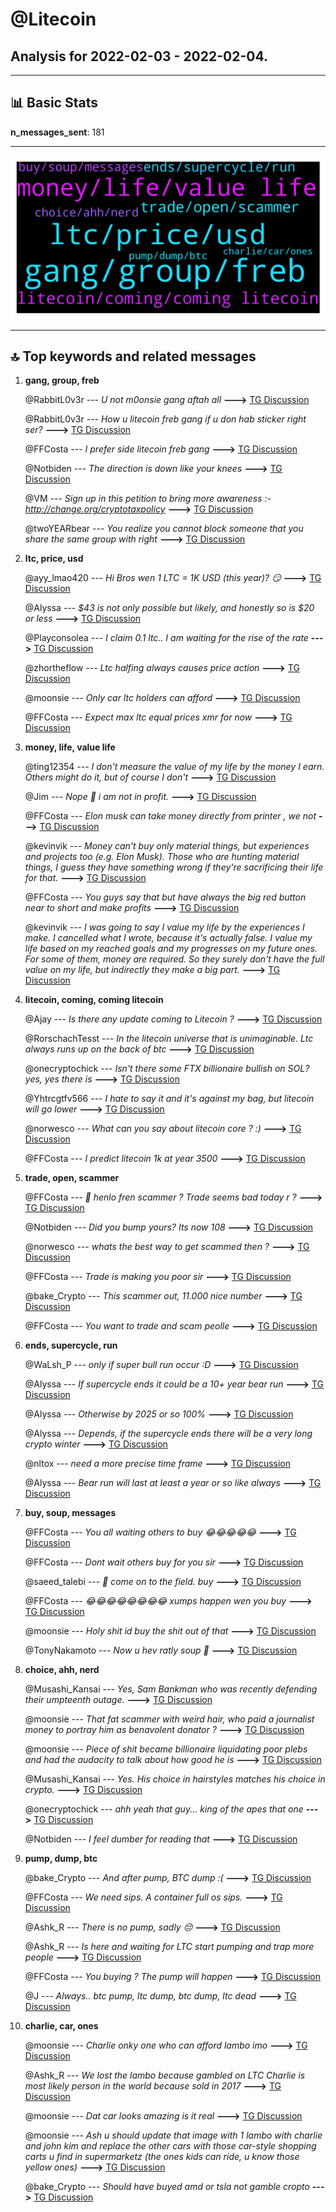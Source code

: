 # **@Litecoin**
 ## Analysis for **2022-02-03** - **2022-02-04**.

---

## 📊 **Basic Stats**

**n_messages_sent**: 181

---
![wordcloud](Litecoin_1Days_wordcloud.png)

---


## 🔝 **Top keywords and related messages**

1. **gang, group, freb**

    @RabbitL0v3r --- *U not m0onsie gang aftah all* **--->** [TG Discussion](https://t.me/Litecoin/2057297)

    @RabbitL0v3r --- *How u litecoin freb gang if u don hab sticker right ser?* **--->** [TG Discussion](https://t.me/Litecoin/2057301)

    @FFCosta --- *I prefer side litecoin freb gang* **--->** [TG Discussion](https://t.me/Litecoin/2057298)

    @Notbiden --- *The direction is down like your knees* **--->** [TG Discussion](https://t.me/Litecoin/2057024)

    @VM --- *Sign up in this petition to bring more awareness :-   http://change.org/cryptotaxpolicy* **--->** [TG Discussion](https://t.me/Litecoin/2057144)

    @twoYEARbear --- *You realize you cannot block someone that you share the same group with right* **--->** [TG Discussion](https://t.me/Litecoin/2057038)

2. **ltc, price, usd**

    @ayy_lmao420 --- *Hi Bros wen 1 LTC = 1K USD (this year)? 😏* **--->** [TG Discussion](https://t.me/Litecoin/2057494)

    @Alyssa --- *$43 is not only possible but likely, and honestly so is $20 or less* **--->** [TG Discussion](https://t.me/Litecoin/2057341)

    @Playconsolea --- *I claim 0.1 ltc.. I am waiting for the rise of the rate* **--->** [TG Discussion](https://t.me/Litecoin/2056900)

    @zhortheflow --- *Ltc halfing always causes price action* **--->** [TG Discussion](https://t.me/Litecoin/2057069)

    @moonsie --- *Only car ltc holders can afford* **--->** [TG Discussion](https://t.me/Litecoin/2056951)

    @FFCosta --- *Expect max ltc equal prices xmr for now* **--->** [TG Discussion](https://t.me/Litecoin/2056970)

3. **money, life, value life**

    @ting12354 --- *I don't measure the value of my life by the money I earn. Others might do it, but of course I don't* **--->** [TG Discussion](https://t.me/Litecoin/2057346)

    @Jim --- *Nope 🤔 i am not in profit.* **--->** [TG Discussion](https://t.me/Litecoin/2057000)

    @FFCosta --- *Elon musk can take money directly from printer , we not* **--->** [TG Discussion](https://t.me/Litecoin/2057407)

    @kevinvik --- *Money can't buy only material things, but experiences and projects too (e.g. Elon Musk).  Those who are hunting material things, I guess they have something wrong if they're sacrificing their life for that.* **--->** [TG Discussion](https://t.me/Litecoin/2057406)

    @FFCosta --- *You guys say that but have always the big red button near to short and make profits* **--->** [TG Discussion](https://t.me/Litecoin/2056995)

    @kevinvik --- *I was going to say I value my life by the experiences I make. I cancelled what I wrote, because it's actually false.  I value my life based on my reached goals and my progresses on my future ones. For some of them, money are required. So they surely don't have the full value on my life, but indirectly they make a big part.* **--->** [TG Discussion](https://t.me/Litecoin/2057405)

4. **litecoin, coming, coming litecoin**

    @Ajay --- *Is there any update coming to Litecoin ?* **--->** [TG Discussion](https://t.me/Litecoin/2057540)

    @RorschachTesst --- *In the litecoin universe that is unimaginable. Ltc always runs up on the back of btc* **--->** [TG Discussion](https://t.me/Litecoin/2057054)

    @onecryptochick --- *Isn't there some FTX billionaire bullish on SOL? yes, yes there is* **--->** [TG Discussion](https://t.me/Litecoin/2057014)

    @Yhtrcgtfv566 --- *I hate to say it and it's against my bag, but litecoin will go lower* **--->** [TG Discussion](https://t.me/Litecoin/2057567)

    @norwesco --- *What can you say about litecoin core ? :)* **--->** [TG Discussion](https://t.me/Litecoin/2057426)

    @FFCosta --- *I predict litecoin 1k at year 3500* **--->** [TG Discussion](https://t.me/Litecoin/2057367)

5. **trade, open, scammer**

    @FFCosta --- *🥲 henlo fren scammer ? Trade seems bad today r ?* **--->** [TG Discussion](https://t.me/Litecoin/2056891)

    @Notbiden --- *Did you bump yours? Its now 108* **--->** [TG Discussion](https://t.me/Litecoin/2057022)

    @norwesco --- *whats the best way to get scammed then ?* **--->** [TG Discussion](https://t.me/Litecoin/2057428)

    @FFCosta --- *Trade is making you poor sir* **--->** [TG Discussion](https://t.me/Litecoin/2057638)

    @bake_Crypto --- *This scammer out, 11.000 nice number* **--->** [TG Discussion](https://t.me/Litecoin/2057440)

    @FFCosta --- *You want to trade and scam peolle* **--->** [TG Discussion](https://t.me/Litecoin/2057283)

6. **ends, supercycle, run**

    @WaLsh_P --- *only if super bull run occur :D* **--->** [TG Discussion](https://t.me/Litecoin/2057498)

    @Alyssa --- *If supercycle ends it could be a 10+ year bear run* **--->** [TG Discussion](https://t.me/Litecoin/2057352)

    @Alyssa --- *Otherwise by 2025 or so 100%* **--->** [TG Discussion](https://t.me/Litecoin/2057322)

    @Alyssa --- *Depends, if the supercycle ends there will be a very long crypto winter* **--->** [TG Discussion](https://t.me/Litecoin/2057321)

    @nltox --- *need a more precise time frame* **--->** [TG Discussion](https://t.me/Litecoin/2057319)

    @Alyssa --- *Bear run will last at least a year or so like always* **--->** [TG Discussion](https://t.me/Litecoin/2057351)

7. **buy, soup, messages**

    @FFCosta --- *You all waiting others to buy 😂😂😂😂😂* **--->** [TG Discussion](https://t.me/Litecoin/2057502)

    @FFCosta --- *Dont wait others buy for you sir* **--->** [TG Discussion](https://t.me/Litecoin/2057316)

    @saeed_talebi --- *🐳 come on to the field. buy* **--->** [TG Discussion](https://t.me/Litecoin/2057255)

    @FFCosta --- *😂😂😂😂😂😂😂😂 xumps happen wen you buy* **--->** [TG Discussion](https://t.me/Litecoin/2056987)

    @moonsie --- *Holy shit id buy the shit out of that* **--->** [TG Discussion](https://t.me/Litecoin/2056955)

    @TonyNakamoto --- *Now u hev ratly soup 🐀* **--->** [TG Discussion](https://t.me/Litecoin/2057463)

8. **choice, ahh, nerd**

    @Musashi_Kansai --- *Yes, Sam Bankman who was recently defending their umpteenth outage.* **--->** [TG Discussion](https://t.me/Litecoin/2057016)

    @moonsie --- *That fat scammer with weird hair, who paid a journalist money to portray him as benavolent donator ?* **--->** [TG Discussion](https://t.me/Litecoin/2057019)

    @moonsie --- *Piece of shit became billionaire liquidating poor plebs and had the audacity to talk about how good he is* **--->** [TG Discussion](https://t.me/Litecoin/2057021)

    @Musashi_Kansai --- *Yes. His choice in hairstyles matches his choice in crypto.* **--->** [TG Discussion](https://t.me/Litecoin/2057020)

    @onecryptochick --- *ahh yeah that guy... king of the apes that one* **--->** [TG Discussion](https://t.me/Litecoin/2057017)

    @Notbiden --- *I feel dumber for reading that* **--->** [TG Discussion](https://t.me/Litecoin/2057027)

9. **pump, dump, btc**

    @bake_Crypto --- *And after pump, BTC dump :(* **--->** [TG Discussion](https://t.me/Litecoin/2057072)

    @FFCosta --- *We need sips. A container full os sips.* **--->** [TG Discussion](https://t.me/Litecoin/2056996)

    @Ashk_R --- *There is no pump, sadly 😔* **--->** [TG Discussion](https://t.me/Litecoin/2056980)

    @Ashk_R --- *Is here and waiting for LTC start pumping and trap more people* **--->** [TG Discussion](https://t.me/Litecoin/2056943)

    @FFCosta --- *You buying ? The pump will happen* **--->** [TG Discussion](https://t.me/Litecoin/2056876)

    @J --- *Always.. btc pump, ltc dump, btc dump, ltc dead* **--->** [TG Discussion](https://t.me/Litecoin/2057074)

10. **charlie, car, ones**

    @moonsie --- *Charlie onky one who can afford lambo imo* **--->** [TG Discussion](https://t.me/Litecoin/2056945)

    @Ashk_R --- *We lost the lambo because gambled on LTC  Charlie is most likely person in the world because sold in 2017* **--->** [TG Discussion](https://t.me/Litecoin/2056968)

    @moonsie --- *Dat car looks amazing is it real* **--->** [TG Discussion](https://t.me/Litecoin/2056954)

    @moonsie --- *Ash u should update that image with 1 lambo with charlie and john kim and replace the other cars with those car-style shopping carts u find in supermarketz (the ones kids can ride, u know those yellow ones)* **--->** [TG Discussion](https://t.me/Litecoin/2056949)

    @bake_Crypto --- *Should have buyed amd or tsla not gamble cropto* **--->** [TG Discussion](https://t.me/Litecoin/2056914)

